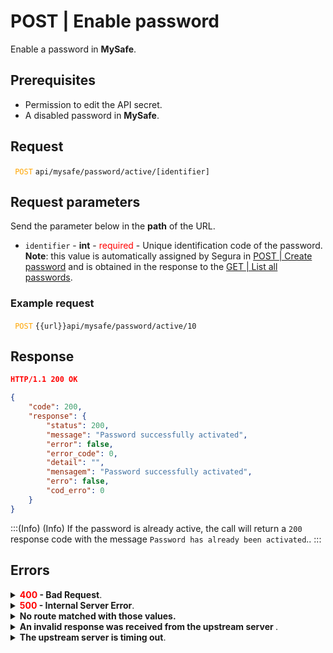 # POST | Enable password

Enable a password in **MySafe**.

## Prerequisites
*  Permission to edit the API secret.
*  A disabled password in **MySafe**.


## Request


 <code><span style="color:orange"> POST</code></span> `api/mysafe/password/active/[identifier]`

## Request parameters
Send the parameter below in the **path** of the URL.

* <summary><code>identifier</code> - <b>int</b> - <span style="color:red">required</span> - Unique identification code of the password.</summary><b>Note</b>: this value is automatically assigned by Segura in <a href = "/v4/docs/api-post-create-password">POST | Create password</a> and is obtained in the response to the <a href =  "/v4/docs/api-get-list-all-passwords">GET | List all passwords</a>.</summary>

### Example request

<code><span style="color:orange"> POST</code></span> `{{url}}api/mysafe/password/active/10`
  
  ## Response

 ```json
HTTP/1.1 200 OK
``` 
 
```json
{
    "code": 200,
    "response": {
        "status": 200,
        "message": "Password successfully activated",
        "error": false,
        "error_code": 0,
        "detail": "",
        "mensagem": "Password successfully activated",
        "erro": false,
        "cod_erro": 0
    }
}
```
 
:::(Info) (Info)
If the password is already active, the call will return a `200` response code with the message `Password has already been activated`.</b>.
:::

 ## Errors

<details>
<summary><b><span style="color:red">400</span> - Bad Request</b>.</summary>
  
* * *
<b>Message: "1005: Password not found"</b>
<p><b>Possible cause</b>: the password wasn't found.<br></p>
<b>Solution</b>: check the value for the <code>identifier</code> and resend the request.

    
* * *
    
<b>Message: "1006: User does not have access"</b>
<p><b>Possible cause</b>: user isn't allowed to access the item.<br></p>

 ***
</details> 
    
<details>
    <summary><b><span style="color:red">500</span> - Internal Server Error</b>.</summary>

***
    
<b>Message: "Unexpected error."</b><br>

<p><b>Possible cause</b>: the error is on the Segura server.<br>
        
<b>Solution</b>: contact the support team for more information.</p>
    
 ***
 </details>
 
 <details>
    <summary><b>No route matched with those values.</b></summary>

 ***
    
<b>Message: "No route matched with those values."</b>
<p><b>Possible causes</b>: failure in your application authentication with the Segura server or incorrect URL.<br>
        
<b>Solution</b>: check the authentication parameters such as <code>Access Token URL</code>, <code>Client ID</code> and  <code>Client Secret</code> and request a new access token or check and correct the URL. 
* * *
</details>
     
<details>
<summary><b>An invalid response was received from the upstream server
</b>.</summary>

*** 
   
<b>Message: "An invalid response was received from the a seupstream server</b>
    
<p><b>Possible cause</b>: the upstream server may be taking too long to respond, leading to a timeout error that is interpreted as an invalid response by the proxy/gateway server.<br>
        
<b>Solution</b>: check the connectivity between the source of the request and the Segura server.
***
</details>
     
   

<details>
<summary><b>The upstream server is timing out</b>.</summary>

*** 
    
<b>Message: "The upstream server is timing out"</b>
    
<p><b>Possible cause</b>: the request time has expired.
        
<b>Solution</b>: check the connectivity between the source of the request and the Segura server.</p>
* * *
</details>


     